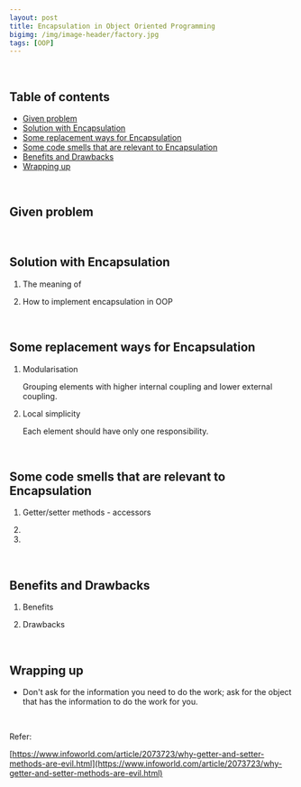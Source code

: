 ```yaml
---
layout: post
title: Encapsulation in Object Oriented Programming
bigimg: /img/image-header/factory.jpg
tags: [OOP]
---
```




<br>

## Table of contents
- [Given problem](#given-problem)
- [Solution with Encapsulation](#solution-with-encapsulation)
- [Some replacement ways for Encapsulation](#some-replacement-ways-for-encapsulation)
- [Some code smells that are relevant to Encapsulation](#some-code-smells-that-relevant-to-encapsulation)
- [Benefits and Drawbacks](#benefits-and-drawbacks)
- [Wrapping up](#wrapping-up)


<br>

## Given problem






<br>

## Solution with Encapsulation

1. The meaning of



2. How to implement encapsulation in OOP



<br>

## Some replacement ways for Encapsulation

1. Modularisation

    Grouping elements with higher internal coupling and lower external coupling.



2. Local simplicity

    Each element should have only one responsibility.



<br>

## Some code smells that are relevant to Encapsulation

1. Getter/setter methods - accessors




2. 



3. 



<br>

## Benefits and Drawbacks

1. Benefits




2. Drawbacks




<br>

## Wrapping up

- Don't ask for the information you need to do the work; ask for the object that has the information to do the work for you.





<br>

Refer:

[https://www.infoworld.com/article/2073723/why-getter-and-setter-methods-are-evil.html](https://www.infoworld.com/article/2073723/why-getter-and-setter-methods-are-evil.html)

[]()

[]()

[]()
